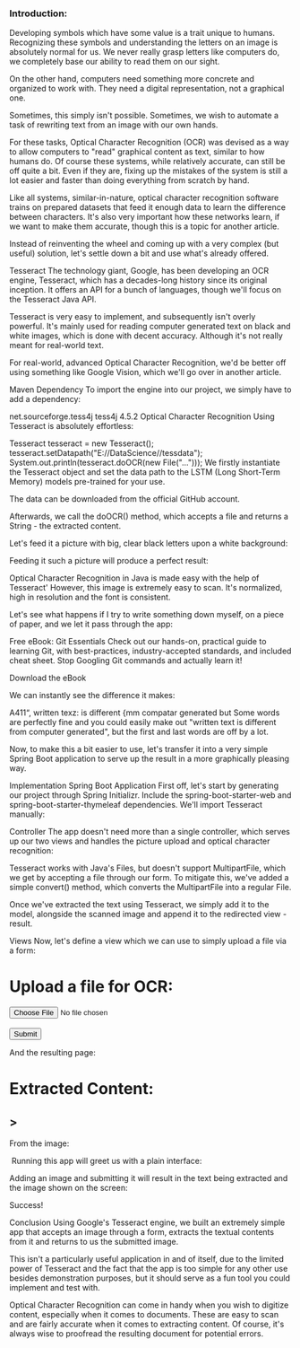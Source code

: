 <h3>Introduction:</h3>
               <p> Developing symbols which have some value is a trait unique to humans. Recognizing these symbols and understanding the letters on an image is absolutely normal for us. We never really grasp letters like computers do, we completely base our ability to read them on our sight.

On the other hand, computers need something more concrete and organized to work with. They need a digital representation, not a graphical one.

Sometimes, this simply isn't possible. Sometimes, we wish to automate a task of rewriting text from an image with our own hands.

For these tasks, Optical Character Recognition (OCR) was devised as a way to allow computers to "read" graphical content as text, similar to how humans do. Of course these systems, while relatively accurate, can still be off quite a bit. Even if they are, fixing up the mistakes of the system is still a lot easier and faster than doing everything from scratch by hand.

Like all systems, similar-in-nature, optical character recognition software trains on prepared datasets that feed it enough data to learn the difference between characters. It's also very important how these networks learn, if we want to make them accurate, though this is a topic for another article.


Instead of reinventing the wheel and coming up with a very complex (but useful) solution, let's settle down a bit and use what's already offered.</p>

Tesseract
The technology giant, Google, has been developing an OCR engine, Tesseract, which has a decades-long history since its original inception. It offers an API for a bunch of languages, though we'll focus on the Tesseract Java API.

Tesseract is very easy to implement, and subsequently isn't overly powerful. It's mainly used for reading computer generated text on black and white images, which is done with decent accuracy. Although it's not really meant for real-world text.

For real-world, advanced Optical Character Recognition, we'd be better off using something like Google Vision, which we'll go over in another article.

Maven Dependency
To import the engine into our project, we simply have to add a dependency:

<dependency>
    <groupId>net.sourceforge.tess4j</groupId>
    <artifactId>tess4j</artifactId>
    <version>4.5.2</version>
</dependency>
Optical Character Recognition
Using Tesseract is absolutely effortless:

Tesseract tesseract = new Tesseract();
tesseract.setDatapath("E://DataScience//tessdata");
System.out.println(tesseract.doOCR(new File("...")));
We firstly instantiate the Tesseract object and set the data path to the LSTM (Long Short-Term Memory) models pre-trained for your use.

The data can be downloaded from the official GitHub account.

Afterwards, we call the doOCR() method, which accepts a file and returns a String - the extracted content.


Let's feed it a picture with big, clear black letters upon a white background:


Feeding it such a picture will produce a perfect result:

Optical Character Recognition in Java is made easy with the help of Tesseract'
However, this image is extremely easy to scan. It's normalized, high in resolution and the font is consistent.

Let's see what happens if I try to write something down myself, on a piece of paper, and we let it pass through the app:


Free eBook: Git Essentials
Check out our hands-on, practical guide to learning Git, with best-practices, industry-accepted standards, and included cheat sheet. Stop Googling Git commands and actually learn it!


Download the eBook  

We can instantly see the difference it makes:

A411“, written texz: is different {mm compatar generated but
Some words are perfectly fine and you could easily make out "written text is different from computer generated", but the first and last words are off by a lot.

Now, to make this a bit easier to use, let's transfer it into a very simple Spring Boot application to serve up the result in a more graphically pleasing way.

Implementation
Spring Boot Application
First off, let's start by generating our project through Spring Initializr. Include the spring-boot-starter-web and spring-boot-starter-thymeleaf dependencies. We'll import Tesseract manually:


Controller
The app doesn't need more than a single controller, which serves up our two views and handles the picture upload and optical character recognition:



Tesseract works with Java's Files, but doesn't support MultipartFile, which we get by accepting a file through our form. To mitigate this, we've added a simple convert() method, which converts the MultipartFile into a regular File.

Once we've extracted the text using Tesseract, we simply add it to the model, alongside the scanned image and append it to the redirected view - result.

Views
Now, let's define a view which we can use to simply upload a file via a form:

<html>
<body>
<h1>Upload a file for OCR:</h1>

<form method="POST" action="/upload" enctype="multipart/form-data">
    <input type="file" name="file" /><br/><br/>
    <input type="submit" value="Submit" />
</form>

</body>
</html>
And the resulting page:

<html xmlns:th="http://www.thymeleaf.org">
<body>

<h1>Extracted Content:</h1>
<h2>><span th:text="${text}"></span></h2>

<p>From the image:</p>
<img th:src="'/' + ${file.getOriginalFilename()}"/>
</body>
</html>
Running this app will greet us with a plain interface:



Adding an image and submitting it will result in the text being extracted and the image shown on the screen:


Success!

Conclusion
Using Google's Tesseract engine, we built an extremely simple app that accepts an image through a form, extracts the textual contents from it and returns to us the submitted image.

This isn't a particularly useful application in and of itself, due to the limited power of Tesseract and the fact that the app is too simple for any other use besides demonstration purposes, but it should serve as a fun tool you could implement and test with.

Optical Character Recognition can come in handy when you wish to digitize content, especially when it comes to documents. These are easy to scan and are fairly accurate when it comes to extracting content. Of course, it's always wise to proofread the resulting document for potential errors.
